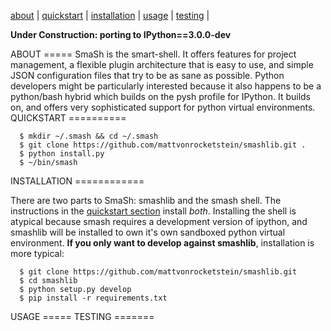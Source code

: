 [about](#about) | [quickstart](#quickstart) | [installation](#installation) | [usage](#usage) | [testing](#testing) |

**Under Construction: porting to IPython==3.0.0-dev**

<a name="about"/>
ABOUT
=====
SmaSh is the smart-shell.  It offers features for project management, a flexible plugin architecture that is easy to use, and simple JSON configuration files that try to be as sane as possible.  Python developers might be particularly interested because it also happens to be a python/bash hybrid which builds on the pysh profile for IPython.  It builds on, and offers very sophisticated support for python virtual environments.


<a name="quickstart"/>
QUICKSTART
==========

```shell
  $ mkdir ~/.smash && cd ~/.smash
  $ git clone https://github.com/mattvonrocketstein/smashlib.git .
  $ python install.py
  $ ~/bin/smash
```

<a name="installation"/>
INSTALLATION
============

There are two parts to SmaSh: smashlib and the smash shell.  The instructions in the [quickstart section](#quickstart) install *both*.  Installing the shell is atypical because smash requires a development version of ipython, and smashlib will be installed to own it's own sandboxed python virtual environment.  **If you only want to develop against smashlib**, installation is more typical:

```shell
  $ git clone https://github.com/mattvonrocketstein/smashlib.git
  $ cd smashlib
  $ python setup.py develop
  $ pip install -r requirements.txt
```

<a name="usage"/>
USAGE
=====

<a name="testing"/>
TESTING
=======
